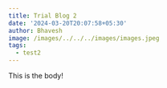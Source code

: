 ```yaml
---
title: Trial Blog 2
date: '2024-03-20T20:07:58+05:30'
author: Bhavesh
image: /images/../../../images/images.jpeg
tags:
  - test2
---
```


This is the body!
